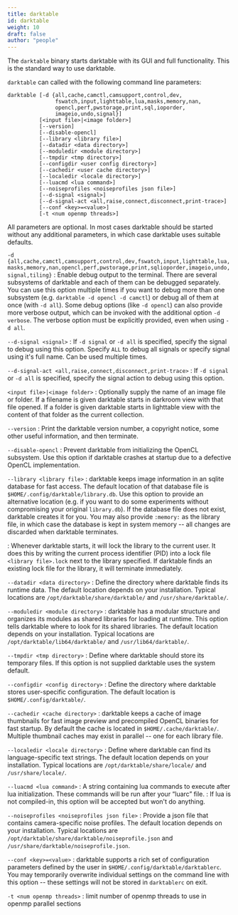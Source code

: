 ```yaml
---
title: darktable
id: darktable
weight: 10
draft: false
author: "people"
---
```


The `darktable` binary starts darktable with its GUI and full functionality. This is the standard way to use darktable.

`darktable` can called with the following command line parameters:

```
darktable [-d {all,cache,camctl,camsupport,control,dev,
               fswatch,input,lighttable,lua,masks,memory,nan,
               opencl,perf,pwstorage,print,sql,ioporder,
               imageio,undo,signal}]
          [<input file>|<image folder>]
          [--version]
          [--disable-opencl]
          [--library <library file>]
          [--datadir <data directory>]
          [--moduledir <module directory>]
          [--tmpdir <tmp directory>]
          [--configdir <user config directory>]
          [--cachedir <user cache directory>]
          [--localedir <locale directory>]
          [--luacmd <lua command>]
          [--noiseprofiles <noiseprofiles json file>]
          [--d-signal <signal>]
          [--d-signal-act <all,raise,connect,disconnect,print-trace>]
          [--conf <key>=<value>]
          [-t <num openmp threads>]
```

All parameters are optional. In most cases darktable should be started without any additional parameters, in which case darktable uses suitable defaults.

`-d {all,cache,camctl,camsupport,control,dev,fswatch,input,lighttable,lua,masks,memory,nan,opencl,perf,pwstorage,print,sqlioporder,imageio,undo,signal,tiling}`
: Enable debug output to the terminal. There are several subsystems of darktable and each of them can be debugged separately. You can use this option multiple times if you want to debug more than one subsystem (e.g. `darktable -d opencl -d camctl`) or debug all of them at once (with `-d all`). Some debug options (like `-d opencl`) can also provide more verbose output, which can be invoked with the additional option `-d verbose`. The verbose option must be explicitly provided, even when using `-d all`.

`--d-signal <signal>`
: If `-d signal` or `-d all` is specified, specify the signal to debug using this option. Specify `ALL` to debug all signals or specify signal using it's full name. Can be used multiple times.

`--d-signal-act <all,raise,connect,disconnect,print-trace>`
: If `-d signal` or `-d all` is specified, specify the signal action to debug using this option.

`<input file>|<image folder>`
: Optionally supply the name of an image file or folder. If a filename is given darktable starts in darkroom view with that file opened. If a folder is given darktable starts in lighttable view with the content of that folder as the current collection.

`--version`
: Print the darktable version number, a copyright notice, some other useful information, and then terminate.

`--disable-opencl`
: Prevent darktable from initializing the OpenCL subsystem. Use this option if darktable crashes at startup due to a defective OpenCL implementation.

`--library <library file>`
: darktable keeps image information in an sqlite database for fast access. The default location of that database file is `$HOME/.config/darktable/library.db`. Use this option to provide an alternative location (e.g. if you want to do some experiments without compromising your original `library.db`). If the database file does not exist, darktable creates it for you. You may also provide `:memory:` as the library file, in which case the database is kept in system memory -- all changes are discarded when darktable terminates.

: Whenever darktable starts, it will lock the library to the current user. It does this by writing the current process identifier (PID) into a lock file `<library file>.lock` next to the library specified. If darktable finds an existing lock file for the library, it will terminate immediately.

`--datadir <data directory>`
: Define the directory where darktable finds its runtime data. The default location depends on your installation. Typical locations are `/opt/darktable/share/darktable/` and `/usr/share/darktable/`.

`--moduledir <module directory>`
: darktable has a modular structure and organizes its modules as shared libraries for loading at runtime. This option tells darktable where to look for its shared libraries. The default location depends on your installation. Typical locations are `/opt/darktable/lib64/darktable/` and `/usr/lib64/darktable/`.

`--tmpdir <tmp directory>`
: Define where darktable should store its temporary files. If this option is not supplied darktable uses the system default.

`--configdir <config directory>`
: Define the directory where darktable stores user-specific configuration. The default location is `$HOME/.config/darktable/`.

`--cachedir <cache directory>`
: darktable keeps a cache of image thumbnails for fast image preview and precompiled OpenCL binaries for fast startup. By default the cache is located in `$HOME/.cache/darktable/`. Multiple thumbnail caches may exist in parallel -- one for each library file.

`--localedir <locale directory>`
: Define where darktable can find its language-specific text strings. The default location depends on your installation. Typical locations are `/opt/darktable/share/locale/` and `/usr/share/locale/`.

`--luacmd <lua command>`
: A string containing lua commands to execute after lua initialization. These commands will be run after your “luarc” file.
: If lua is not compiled-in, this option will be accepted but won't do anything.

`--noiseprofiles <noiseprofiles json file>`
: Provide a json file that contains camera-specific noise profiles. The default location depends on your installation. Typical locations are `/opt/darktable/share/darktable/noiseprofile.json` and `/usr/share/darktable/noiseprofile.json`.

`--conf <key>=<value>`
: darktable supports a rich set of configuration parameters defined by the user in `$HOME/.config/darktable/darktablerc`. You may temporarily overwrite individual settings on the command line with this option -- these settings will not be stored in `darktablerc` on exit.

`-t <num openmp threads>`
: limit number of openmp threads to use in openmp parallel sections
